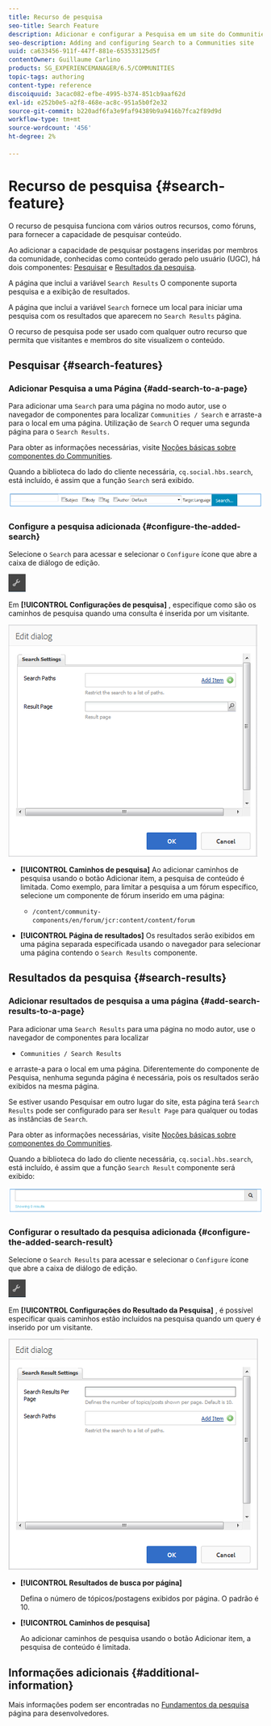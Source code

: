 ```yaml
---
title: Recurso de pesquisa
seo-title: Search Feature
description: Adicionar e configurar a Pesquisa em um site do Communities
seo-description: Adding and configuring Search to a Communities site
uuid: ca633456-911f-447f-881e-653533125d5f
contentOwner: Guillaume Carlino
products: SG_EXPERIENCEMANAGER/6.5/COMMUNITIES
topic-tags: authoring
content-type: reference
discoiquuid: 3acac082-efbe-4995-b374-851cb9aaf62d
exl-id: e252b0e5-a2f8-468e-ac8c-951a5b0f2e32
source-git-commit: b220adf6fa3e9faf94389b9a9416b7fca2f89d9d
workflow-type: tm+mt
source-wordcount: '456'
ht-degree: 2%

---
```


# Recurso de pesquisa {#search-feature}

O recurso de pesquisa funciona com vários outros recursos, como fóruns, para fornecer a capacidade de pesquisar conteúdo.

Ao adicionar a capacidade de pesquisar postagens inseridas por membros da comunidade, conhecidas como conteúdo gerado pelo usuário (UGC), há dois componentes: [Pesquisar](#search) e [Resultados da pesquisa](#search-results).

A página que inclui a variável `Search Results` O componente suporta pesquisa e a exibição de resultados.

A página que inclui a variável `Search` fornece um local para iniciar uma pesquisa com os resultados que aparecem no `Search Results` página.

O recurso de pesquisa pode ser usado com qualquer outro recurso que permita que visitantes e membros do site visualizem o conteúdo.

## Pesquisar {#search-features}

### Adicionar Pesquisa a uma Página {#add-search-to-a-page}

Para adicionar uma `Search` para uma página no modo autor, use o navegador de componentes para localizar `Communities / Search` e arraste-a para o local em uma página. Utilização de `Search` O requer uma segunda página para o `Search Results.`

Para obter as informações necessárias, visite [Noções básicas sobre componentes do Communities](basics.md).

Quando a biblioteca do lado do cliente necessária, `cq.social.hbs.search`, está incluído, é assim que a função `Search` será exibido.

![adicionar pesquisa](assets/add-search.png)

### Configure a pesquisa adicionada {#configure-the-added-search}

Selecione o `Search` para acessar e selecionar o `Configure` ícone que abre a caixa de diálogo de edição.

![config](assets/configure-new.png)

Em **[!UICONTROL Configurações de pesquisa]** , especifique como são os caminhos de pesquisa quando uma consulta é inserida por um visitante.

![configurações de pesquisa](assets/search-settings.png)

* **[!UICONTROL Caminhos de pesquisa]**
Ao adicionar caminhos de pesquisa usando o botão Adicionar item, a pesquisa de conteúdo é limitada. Como exemplo, para limitar a pesquisa a um fórum específico, selecione um componente de fórum inserido em uma página:

   * `/content/community-components/en/forum/jcr:content/content/forum`

* **[!UICONTROL Página de resultados]**
Os resultados serão exibidos em uma página separada especificada usando o navegador para selecionar uma página contendo o 
`Search Results` componente.

## Resultados da pesquisa {#search-results}

### Adicionar resultados de pesquisa a uma página {#add-search-results-to-a-page}

Para adicionar uma `Search Results` para uma página no modo autor, use o navegador de componentes para localizar

* `Communities / Search Results`

e arraste-a para o local em uma página. Diferentemente do componente de Pesquisa, nenhuma segunda página é necessária, pois os resultados serão exibidos na mesma página.

Se estiver usando Pesquisar em outro lugar do site, esta página terá `Search Results` pode ser configurado para ser `Result Page` para qualquer ou todas as instâncias de `Search`.

Para obter as informações necessárias, visite [Noções básicas sobre componentes do Communities](basics.md).

Quando a biblioteca do lado do cliente necessária, `cq.social.hbs.search`, está incluído, é assim que a função `Search Result` componente será exibido:

![resultado da pesquisa](assets/search-result1.png)

### Configurar o resultado da pesquisa adicionada {#configure-the-added-search-result}

Selecione o `Search Results` para acessar e selecionar o `Configure` ícone que abre a caixa de diálogo de edição.

![configure](assets/configure-new.png)

Em **[!UICONTROL Configurações do Resultado da Pesquisa]** , é possível especificar quais caminhos estão incluídos na pesquisa quando um query é inserido por um visitante.

![search-result-settings](assets/search-result-settings.png)

* **[!UICONTROL Resultados de busca por página]**

   Defina o número de tópicos/postagens exibidos por página. O padrão é 10.

* **[!UICONTROL Caminhos de pesquisa]**

   Ao adicionar caminhos de pesquisa usando o botão Adicionar item, a pesquisa de conteúdo é limitada.

## Informações adicionais {#additional-information}

Mais informações podem ser encontradas no [Fundamentos da pesquisa](search-implementation.md) página para desenvolvedores.
